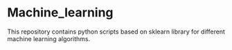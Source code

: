 # Machine_learning
This repository contains python scripts based on sklearn library for different machine learning algorithms.

